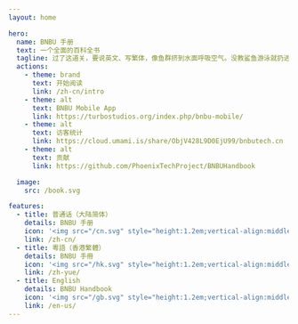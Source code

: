 ```yaml
---
layout: home

hero:
  name: BNBU 手册
  text: 一个全面的百科全书
  tagline: 过了这道关，要说英文、写繁体，像鱼群挤到水面呼吸空气。没教鲨鱼游泳就扔进大海，没让城市变冷就盼望落雪，把飞机当成流星祈祷，把失火当成福兆祈愿。反正过得了春天，也过不了青春这道险关。
  actions:
    - theme: brand
      text: 开始阅读
      link: /zh-cn/intro
    - theme: alt
      text: BNBU Mobile App
      link: https://turbostudios.org/index.php/bnbu-mobile/
    - theme: alt
      text: 访客统计
      link: https://cloud.umami.is/share/ObjV428L9D0EjU99/bnbutech.cn
    - theme: alt
      text: 贡献
      link: https://github.com/PhoenixTechProject/BNBUHandbook

  image:
    src: /book.svg

features:
  - title: 普通话（大陆简体）
    details: BNBU 手册
    icon: '<img src="/cn.svg" style="height:1.2em;vertical-align:middle;">'
    link: /zh-cn/
  - title: 粵語（香港繁體）
    details: BNBU 手冊
    icon: '<img src="/hk.svg" style="height:1.2em;vertical-align:middle;">'
    link: /zh-yue/
  - title: English
    details: BNBU Handbook
    icon: '<img src="/gb.svg" style="height:1.2em;vertical-align:middle;">'
    link: /en-us/
---
```

